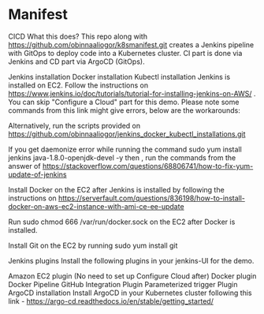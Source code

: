 # Manifest
CICD 
What this does? This repo along with https://github.com/obinnaaliogor/k8smanifest.git creates a Jenkins pipeline with GitOps to deploy code into a Kubernetes cluster. CI part is done via Jenkins and CD part via ArgoCD (GitOps).

Jenkins installation Docker installation Kubectl installation Jenkins is installed on EC2. Follow the instructions on https://www.jenkins.io/doc/tutorials/tutorial-for-installing-jenkins-on-AWS/ . You can skip "Configure a Cloud" part for this demo. Please note some commands from this link might give errors, below are the workarounds:

Alternatively, run the scripts provided on https://github.com/obinnaaliogor/jenkins_docker_kubectl_installations.git

If you get daemonize error while running the command sudo yum install jenkins java-1.8.0-openjdk-devel -y then , run the commands from the answer of https://stackoverflow.com/questions/68806741/how-to-fix-yum-update-of-jenkins

Install Docker on the EC2 after Jenkins is installed by following the instructions on https://serverfault.com/questions/836198/how-to-install-docker-on-aws-ec2-instance-with-ami-ce-ee-update

Run sudo chmod 666 /var/run/docker.sock on the EC2 after Docker is installed.

Install Git on the EC2 by running sudo yum install git

Jenkins plugins Install the following plugins in your jenkins-UI for the demo.

Amazon EC2 plugin (No need to set up Configure Cloud after) Docker plugin Docker Pipeline GitHub Integration Plugin Parameterized trigger Plugin ArgoCD installation Install ArgoCD in your Kubernetes cluster following this link - https://argo-cd.readthedocs.io/en/stable/getting_started/

